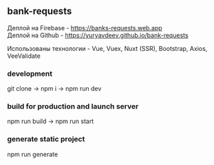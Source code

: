 ## bank-requests    

Деплой на Firebase - https://banks-requests.web.app    
Деплой на Github - https://yuryavdeev.github.io/bank-requests    

Использованы технологии - Vue, Vuex, Nuxt (SSR), Bootstrap, Axios, VeeValidate    

### development
git clone -> npm i -> npm run dev

### build for production and launch server
npm run build -> npm run start

### generate static project
npm run generate
